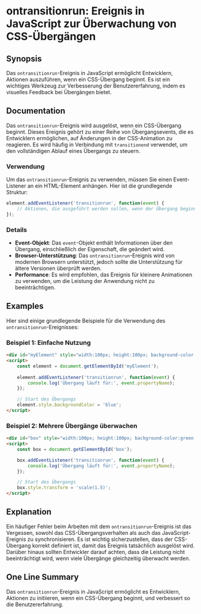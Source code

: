 <!--
Meta Description: # ontransitionrun: Ereignis in JavaScript zur Überwachung von CSS-Übergängen ## Synopsis Das `ontransitionrun`-Ereignis in JavaScript ermöglicht Entwi...
Meta Keywords: ereignis, das, die, ontransitionrun, übergang
-->

# ontransitionrun: Ereignis in JavaScript zur Überwachung von CSS-Übergängen

## Synopsis
Das `ontransitionrun`-Ereignis in JavaScript ermöglicht Entwicklern, Aktionen auszuführen, wenn ein CSS-Übergang beginnt. Es ist ein wichtiges Werkzeug zur Verbesserung der Benutzererfahrung, indem es visuelles Feedback bei Übergängen bietet.

## Documentation
Das `ontransitionrun`-Ereignis wird ausgelöst, wenn ein CSS-Übergang beginnt. Dieses Ereignis gehört zu einer Reihe von Übergangsevents, die es Entwicklern ermöglichen, auf Änderungen in der CSS-Animation zu reagieren. Es wird häufig in Verbindung mit `transitionend` verwendet, um den vollständigen Ablauf eines Übergangs zu steuern.

### Verwendung
Um das `ontransitionrun`-Ereignis zu verwenden, müssen Sie einen Event-Listener an ein HTML-Element anhängen. Hier ist die grundlegende Struktur:

```javascript
element.addEventListener('transitionrun', function(event) {
    // Aktionen, die ausgeführt werden sollen, wenn der Übergang beginnt
});
```

### Details
- **Event-Objekt**: Das `event`-Objekt enthält Informationen über den Übergang, einschließlich der Eigenschaft, die geändert wird.
- **Browser-Unterstützung**: Das `ontransitionrun`-Ereignis wird von modernen Browsern unterstützt, jedoch sollte die Unterstützung für ältere Versionen überprüft werden.
- **Performance**: Es wird empfohlen, das Ereignis für kleinere Animationen zu verwenden, um die Leistung der Anwendung nicht zu beeinträchtigen.

## Examples
Hier sind einige grundlegende Beispiele für die Verwendung des `ontransitionrun`-Ereignisses:

### Beispiel 1: Einfache Nutzung
```html
<div id="myElement" style="width:100px; height:100px; background-color:red; transition: background-color 2s;"></div>
<script>
    const element = document.getElementById('myElement');
    
    element.addEventListener('transitionrun', function(event) {
        console.log('Übergang läuft für:', event.propertyName);
    });

    // Start des Übergangs
    element.style.backgroundColor = 'blue';
</script>
```

### Beispiel 2: Mehrere Übergänge überwachen
```html
<div id="box" style="width:100px; height:100px; background-color:green; transition: all 1s;"></div>
<script>
    const box = document.getElementById('box');

    box.addEventListener('transitionrun', function(event) {
        console.log('Übergang läuft für:', event.propertyName);
    });

    // Start des Übergangs
    box.style.transform = 'scale(1.5)';
</script>
```

## Explanation
Ein häufiger Fehler beim Arbeiten mit dem `ontransitionrun`-Ereignis ist das Vergessen, sowohl das CSS-Übergangsverhalten als auch das JavaScript-Ereignis zu synchronisieren. Es ist wichtig sicherzustellen, dass der CSS-Übergang korrekt definiert ist, damit das Ereignis tatsächlich ausgelöst wird. Darüber hinaus sollten Entwickler darauf achten, dass die Leistung nicht beeinträchtigt wird, wenn viele Übergänge gleichzeitig überwacht werden.

## One Line Summary
Das `ontransitionrun`-Ereignis in JavaScript ermöglicht es Entwicklern, Aktionen zu initiieren, wenn ein CSS-Übergang beginnt, und verbessert so die Benutzererfahrung.